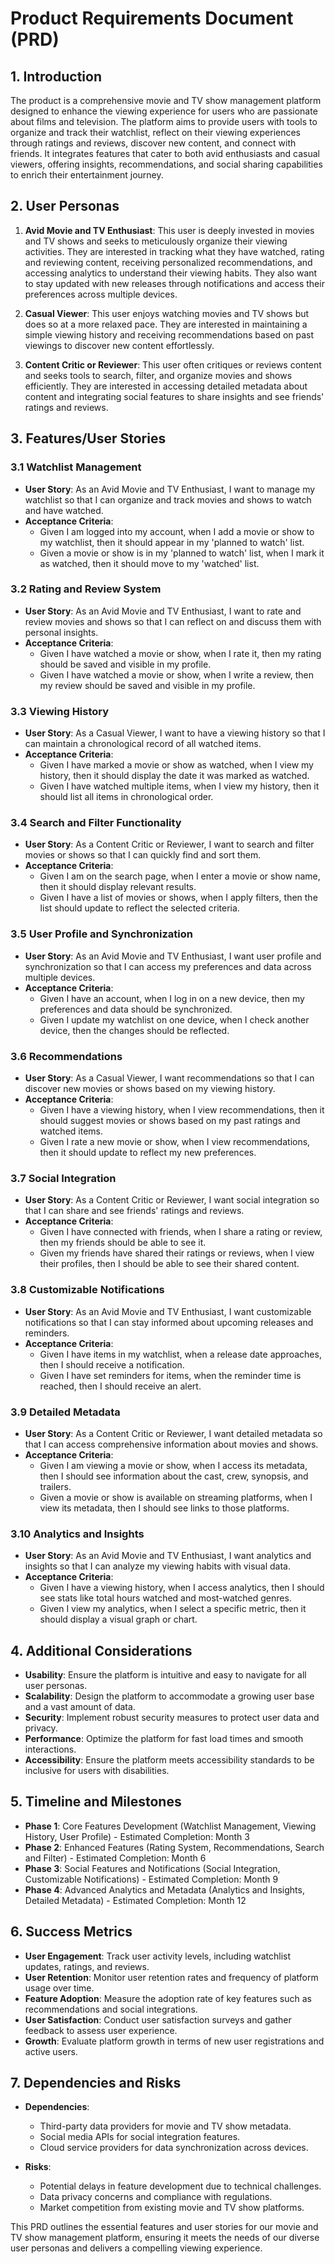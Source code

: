 # Product Requirements Document (PRD)

## 1. Introduction

The product is a comprehensive movie and TV show management platform designed to enhance the viewing experience for users who are passionate about films and television. The platform aims to provide users with tools to organize and track their watchlist, reflect on their viewing experiences through ratings and reviews, discover new content, and connect with friends. It integrates features that cater to both avid enthusiasts and casual viewers, offering insights, recommendations, and social sharing capabilities to enrich their entertainment journey.

## 2. User Personas

1. **Avid Movie and TV Enthusiast**: This user is deeply invested in movies and TV shows and seeks to meticulously organize their viewing activities. They are interested in tracking what they have watched, rating and reviewing content, receiving personalized recommendations, and accessing analytics to understand their viewing habits. They also want to stay updated with new releases through notifications and access their preferences across multiple devices.

2. **Casual Viewer**: This user enjoys watching movies and TV shows but does so at a more relaxed pace. They are interested in maintaining a simple viewing history and receiving recommendations based on past viewings to discover new content effortlessly.

3. **Content Critic or Reviewer**: This user often critiques or reviews content and seeks tools to search, filter, and organize movies and shows efficiently. They are interested in accessing detailed metadata about content and integrating social features to share insights and see friends' ratings and reviews.

## 3. Features/User Stories

### 3.1 Watchlist Management

- **User Story**: As an Avid Movie and TV Enthusiast, I want to manage my watchlist so that I can organize and track movies and shows to watch and have watched.
- **Acceptance Criteria**:
  - Given I am logged into my account, when I add a movie or show to my watchlist, then it should appear in my 'planned to watch' list.
  - Given a movie or show is in my 'planned to watch' list, when I mark it as watched, then it should move to my 'watched' list.

### 3.2 Rating and Review System

- **User Story**: As an Avid Movie and TV Enthusiast, I want to rate and review movies and shows so that I can reflect on and discuss them with personal insights.
- **Acceptance Criteria**:
  - Given I have watched a movie or show, when I rate it, then my rating should be saved and visible in my profile.
  - Given I have watched a movie or show, when I write a review, then my review should be saved and visible in my profile.

### 3.3 Viewing History

- **User Story**: As a Casual Viewer, I want to have a viewing history so that I can maintain a chronological record of all watched items.
- **Acceptance Criteria**:
  - Given I have marked a movie or show as watched, when I view my history, then it should display the date it was marked as watched.
  - Given I have watched multiple items, when I view my history, then it should list all items in chronological order.

### 3.4 Search and Filter Functionality

- **User Story**: As a Content Critic or Reviewer, I want to search and filter movies or shows so that I can quickly find and sort them.
- **Acceptance Criteria**:
  - Given I am on the search page, when I enter a movie or show name, then it should display relevant results.
  - Given I have a list of movies or shows, when I apply filters, then the list should update to reflect the selected criteria.

### 3.5 User Profile and Synchronization

- **User Story**: As an Avid Movie and TV Enthusiast, I want user profile and synchronization so that I can access my preferences and data across multiple devices.
- **Acceptance Criteria**:
  - Given I have an account, when I log in on a new device, then my preferences and data should be synchronized.
  - Given I update my watchlist on one device, when I check another device, then the changes should be reflected.

### 3.6 Recommendations

- **User Story**: As a Casual Viewer, I want recommendations so that I can discover new movies or shows based on my viewing history.
- **Acceptance Criteria**:
  - Given I have a viewing history, when I view recommendations, then it should suggest movies or shows based on my past ratings and watched items.
  - Given I rate a new movie or show, when I view recommendations, then it should update to reflect my new preferences.

### 3.7 Social Integration

- **User Story**: As a Content Critic or Reviewer, I want social integration so that I can share and see friends' ratings and reviews.
- **Acceptance Criteria**:
  - Given I have connected with friends, when I share a rating or review, then my friends should be able to see it.
  - Given my friends have shared their ratings or reviews, when I view their profiles, then I should be able to see their shared content.

### 3.8 Customizable Notifications

- **User Story**: As an Avid Movie and TV Enthusiast, I want customizable notifications so that I can stay informed about upcoming releases and reminders.
- **Acceptance Criteria**:
  - Given I have items in my watchlist, when a release date approaches, then I should receive a notification.
  - Given I have set reminders for items, when the reminder time is reached, then I should receive an alert.

### 3.9 Detailed Metadata

- **User Story**: As a Content Critic or Reviewer, I want detailed metadata so that I can access comprehensive information about movies and shows.
- **Acceptance Criteria**:
  - Given I am viewing a movie or show, when I access its metadata, then I should see information about the cast, crew, synopsis, and trailers.
  - Given a movie or show is available on streaming platforms, when I view its metadata, then I should see links to those platforms.

### 3.10 Analytics and Insights

- **User Story**: As an Avid Movie and TV Enthusiast, I want analytics and insights so that I can analyze my viewing habits with visual data.
- **Acceptance Criteria**:
  - Given I have a viewing history, when I access analytics, then I should see stats like total hours watched and most-watched genres.
  - Given I view my analytics, when I select a specific metric, then it should display a visual graph or chart.

## 4. Additional Considerations

- **Usability**: Ensure the platform is intuitive and easy to navigate for all user personas.
- **Scalability**: Design the platform to accommodate a growing user base and a vast amount of data.
- **Security**: Implement robust security measures to protect user data and privacy.
- **Performance**: Optimize the platform for fast load times and smooth interactions.
- **Accessibility**: Ensure the platform meets accessibility standards to be inclusive for users with disabilities.

## 5. Timeline and Milestones

- **Phase 1**: Core Features Development (Watchlist Management, Viewing History, User Profile) - Estimated Completion: Month 3
- **Phase 2**: Enhanced Features (Rating System, Recommendations, Search and Filter) - Estimated Completion: Month 6
- **Phase 3**: Social Features and Notifications (Social Integration, Customizable Notifications) - Estimated Completion: Month 9
- **Phase 4**: Advanced Analytics and Metadata (Analytics and Insights, Detailed Metadata) - Estimated Completion: Month 12

## 6. Success Metrics

- **User Engagement**: Track user activity levels, including watchlist updates, ratings, and reviews.
- **User Retention**: Monitor user retention rates and frequency of platform usage over time.
- **Feature Adoption**: Measure the adoption rate of key features such as recommendations and social integrations.
- **User Satisfaction**: Conduct user satisfaction surveys and gather feedback to assess user experience.
- **Growth**: Evaluate platform growth in terms of new user registrations and active users.

## 7. Dependencies and Risks

- **Dependencies**: 
  - Third-party data providers for movie and TV show metadata.
  - Social media APIs for social integration features.
  - Cloud service providers for data synchronization across devices.

- **Risks**:
  - Potential delays in feature development due to technical challenges.
  - Data privacy concerns and compliance with regulations.
  - Market competition from existing movie and TV show platforms.

This PRD outlines the essential features and user stories for our movie and TV show management platform, ensuring it meets the needs of our diverse user personas and delivers a compelling viewing experience.